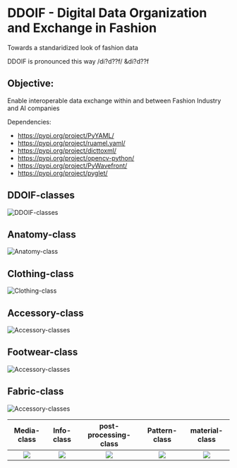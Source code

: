 # DDOIF - Digital Data Organization and Exchange in Fashion

Towards a standaridized look of fashion data

DDOIF is pronounced this way /di?d??f/  &di?d??f

## Objective:
Enable interoperable data exchange within and between Fashion Industry and AI companies

Dependencies:
- https://pypi.org/project/PyYAML/
- https://pypi.org/project/ruamel.yaml/
- https://pypi.org/project/dicttoxml/
- https://pypi.org/project/opencv-python/
- https://pypi.org/project/PyWavefront/
- https://pypi.org/project/pyglet/

## DDOIF-classes
![DDOIF-classes](https://github.com/morawi/ddoif/blob/master/figures/ddoif.svg)



## Anatomy-class
![Anatomy-class](https://github.com/morawi/ddoif/blob/master/figures/anatomy.svg)

## Clothing-class
![Clothing-class](https://github.com/morawi/ddoif/blob/master/figures/clothing_classes.svg)



## Accessory-class
![Accessory-classes](https://github.com/morawi/ddoif/blob/master/figures/accessory_class.svg)

## Footwear-class
![Accessory-classes](https://github.com/morawi/ddoif/blob/master/figures/footwear_class.svg)


## Fabric-class
![Accessory-classes](https://github.com/morawi/ddoif/blob/master/figures/fabric_class.svg)

Media-class             |  Info-class             |  post-processing-class              |  Pattern-class              |  material-class             
:-------------------------:|:-------------------------:|:-------------------------:|:-------------------------:|:-------------------------:
![](https://github.com/morawi/ddoif/blob/master/figures/media.svg) | ![](https://github.com/morawi/ddoif/blob/master/figures/info.svg)  | ![](https://github.com/morawi/ddoif/blob/master/figures/post-processing.svg)  | ![](https://github.com/morawi/ddoif/blob/master/figures/pattern.svg)  | ![](https://github.com/morawi/ddoif/blob/master/figures/material_class.svg)  
  





